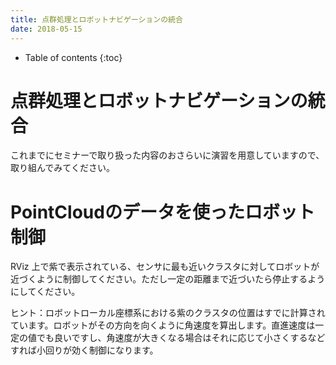 ```yaml
---
title: 点群処理とロボットナビゲーションの統合
date: 2018-05-15
---
```


- Table of contents
{:toc}

# 点群処理とロボットナビゲーションの統合

これまでにセミナーで取り扱った内容のおさらいに演習を用意していますので、取り組んでみてください。

# PointCloudのデータを使ったロボット制御
RViz 上で紫で表示されている、センサに最も近いクラスタに対してロボットが近づくように制御してください。ただし一定の距離まで近づいたら停止するようにしてください。

ヒント：ロボットローカル座標系における紫のクラスタの位置はすでに計算されています。ロボットがその方向を向くように角速度を算出します。直進速度は一定の値でも良いですし、角速度が大きくなる場合はそれに応じて小さくするなどすれば小回りが効く制御になります。